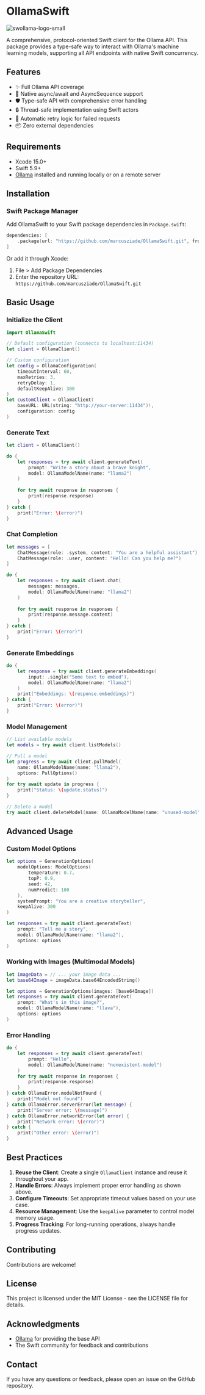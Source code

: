 # OllamaSwift

![swollama-logo-small](https://github.com/user-attachments/assets/bcad3675-5c0f-47aa-b4d2-ff2ebec54437)


A comprehensive, protocol-oriented Swift client for the Ollama API. This package provides a type-safe way to interact with Ollama's machine learning models, supporting all API endpoints with native Swift concurrency.

## Features

- ✨ Full Ollama API coverage
- 🔄 Native async/await and AsyncSequence support
- 🛡️ Type-safe API with comprehensive error handling
- 🔒 Thread-safe implementation using Swift actors
- 🔄 Automatic retry logic for failed requests
- 📦 Zero external dependencies

## Requirements

- Xcode 15.0+
- Swift 5.9+
- [Ollama](https://ollama.ai) installed and running locally or on a remote server

## Installation

### Swift Package Manager

Add OllamaSwift to your Swift package dependencies in `Package.swift`:

```swift
dependencies: [
    .package(url: "https://github.com/marcusziade/OllamaSwift.git", from: "1.0.0")
]
```

Or add it through Xcode:
1. File > Add Package Dependencies
2. Enter the repository URL: `https://github.com/marcusziade/OllamaSwift.git`

## Basic Usage

### Initialize the Client

```swift
import OllamaSwift

// Default configuration (connects to localhost:11434)
let client = OllamaClient()

// Custom configuration
let config = OllamaConfiguration(
    timeoutInterval: 60,
    maxRetries: 3,
    retryDelay: 1,
    defaultKeepAlive: 300
)
let customClient = OllamaClient(
    baseURL: URL(string: "http://your-server:11434")!,
    configuration: config
)
```

### Generate Text

```swift
let client = OllamaClient()

do {
    let responses = try await client.generateText(
        prompt: "Write a story about a brave knight",
        model: OllamaModelName(name: "llama2")
    )
    
    for try await response in responses {
        print(response.response)
    }
} catch {
    print("Error: \(error)")
}
```

### Chat Completion

```swift
let messages = [
    ChatMessage(role: .system, content: "You are a helpful assistant"),
    ChatMessage(role: .user, content: "Hello! Can you help me?")
]

do {
    let responses = try await client.chat(
        messages: messages,
        model: OllamaModelName(name: "llama2")
    )
    
    for try await response in responses {
        print(response.message.content)
    }
} catch {
    print("Error: \(error)")
}
```

### Generate Embeddings

```swift
do {
    let response = try await client.generateEmbeddings(
        input: .single("Some text to embed"),
        model: OllamaModelName(name: "llama2")
    )
    print("Embeddings: \(response.embeddings)")
} catch {
    print("Error: \(error)")
}
```

### Model Management

```swift
// List available models
let models = try await client.listModels()

// Pull a model
let progress = try await client.pullModel(
    name: OllamaModelName(name: "llama2"),
    options: PullOptions()
)
for try await update in progress {
    print("Status: \(update.status)")
}

// Delete a model
try await client.deleteModel(name: OllamaModelName(name: "unused-model"))
```

## Advanced Usage

### Custom Model Options

```swift
let options = GenerationOptions(
    modelOptions: ModelOptions(
        temperature: 0.7,
        topP: 0.9,
        seed: 42,
        numPredict: 100
    ),
    systemPrompt: "You are a creative storyteller",
    keepAlive: 300
)

let responses = try await client.generateText(
    prompt: "Tell me a story",
    model: OllamaModelName(name: "llama2"),
    options: options
)
```

### Working with Images (Multimodal Models)

```swift
let imageData = // ... your image data ...
let base64Image = imageData.base64EncodedString()

let options = GenerationOptions(images: [base64Image])
let responses = try await client.generateText(
    prompt: "What's in this image?",
    model: OllamaModelName(name: "llava"),
    options: options
)
```

### Error Handling

```swift
do {
    let responses = try await client.generateText(
        prompt: "Hello",
        model: OllamaModelName(name: "nonexistent-model")
    )
    for try await response in responses {
        print(response.response)
    }
} catch OllamaError.modelNotFound {
    print("Model not found")
} catch OllamaError.serverError(let message) {
    print("Server error: \(message)")
} catch OllamaError.networkError(let error) {
    print("Network error: \(error)")
} catch {
    print("Other error: \(error)")
}
```

## Best Practices

1. **Reuse the Client**: Create a single `OllamaClient` instance and reuse it throughout your app.
2. **Handle Errors**: Always implement proper error handling as shown above.
3. **Configure Timeouts**: Set appropriate timeout values based on your use case.
4. **Resource Management**: Use the `keepAlive` parameter to control model memory usage.
5. **Progress Tracking**: For long-running operations, always handle progress updates.

## Contributing

Contributions are welcome!

## License

This project is licensed under the MIT License - see the LICENSE file for details.

## Acknowledgments

- [Ollama](https://ollama.ai) for providing the base API
- The Swift community for feedback and contributions

## Contact

If you have any questions or feedback, please open an issue on the GitHub repository.
